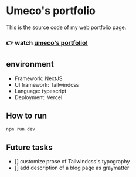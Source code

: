 # Umeco's portfolio

This is the source code of my web portfolio page.
### 👉 watch [umeco's portfolio!](https://umeco.tokyo)

## environment

* Framework: NextJS
* UI framework: Tailwindcss
* Language: typescript
* Deployment: Vercel

## How to run

```
npm run dev
```

## Future tasks

- [] customize prose of Tailwindcss's typography
- [] add description of a blog page as graymatter
